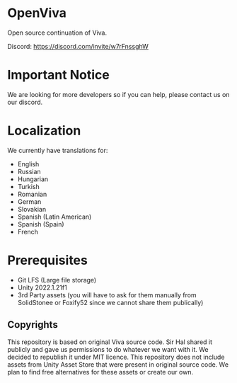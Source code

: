 # OpenViva

Open source continuation of Viva.

Discord: https://discord.com/invite/w7rFnssghW

# Important Notice
We are looking for more developers so if you can help, please contact us on our discord.

# Localization
We currently have translations for:
- English
- Russian
- Hungarian 
- Turkish
- Romanian
- German
- Slovakian
- Spanish (Latin American)
- Spanish (Spain)
- French 

# Prerequisites

- Git LFS (Large file storage)
- Unity 2022.1.21f1
- 3rd Party assets (you will have to ask for them manually from SolidStonee or Foxify52 since we cannot share them publically)

## Copyrights

This repository is based on original Viva source code. Sir Hal shared
it publicly and gave us permissions to do whatever we want with it.
We decided to republish it under MIT licence. This repository does not
include assets from Unity Asset Store that were present in original source
code. We plan to find free alternatives for these assets or create our own.

